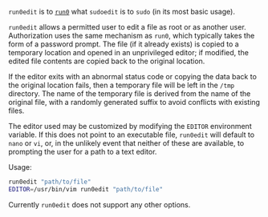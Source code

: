 `run0edit` is to [`run0`](https://www.freedesktop.org/software/systemd/man/257/run0.html) what `sudoedit` is to `sudo` (in its most basic usage).

`run0edit` allows a permitted user to edit a file as root or as another user. Authorization uses the same mechanism as `run0`, which typically takes the form of a password prompt. The file (if it already exists) is copied to a temporary location and opened in an unprivileged editor; if modified, the edited file contents are copied back to the original location.

If the editor exits with an abnormal status code or copying the data back to the original location fails, then a temporary file will be left in the `/tmp` directory. The name of the temporary file is derived from the name of the original file, with a randomly generated suffix to avoid conflicts with existing files.

The editor used may be customized by modifying the `EDITOR` environment variable. If this does not point to an executable file, `run0edit` will default to `nano` or `vi`, or, in the unlikely event that neither of these are available, to prompting the user for a path to a text editor.

Usage:
```sh
run0edit "path/to/file"
EDITOR=/usr/bin/vim run0edit "path/to/file"
```

Currently `run0edit` does not support any other options.

